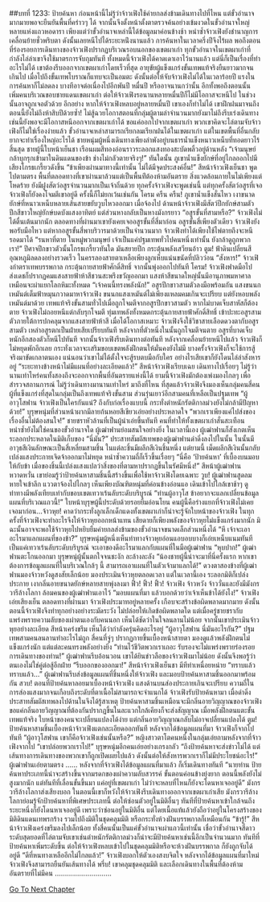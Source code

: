 ##บทที่ 1233: ป้ายค้นหา
ก่อนหน้านี้ไม่รู้ว่าจ้าวเฟิงใช้ค่ายกลส่งข้ามเดินทางไปที่ไหน
แต่ขั้วอำนาจมากมายพอจะยืนยันพื้นที่คร่าวๆ ได้ จากนั้นจึงตั้งหน้าตั้งตาตรวจค้นอย่างเข้มงวดในขั้วอำนาจใหญ่หลายแห่งแถวหอดารา
เพียงแต่ว่าขั้วอำนาจเหล่านี้ได้ข้อมูลมาค่อนข้างช้า หนำซ้ำจ้าวเฟิงยังชำนาญการเคลื่อนย้ายชั่วพริบตา ดังนั้นเลยหนีไปได้ระยะหน่ึงนานแล้ว
การค้นหาในเวลาครึ่งปีจึงไร้ผล
พอถึงตอนที่ร่องรอยการเดินทางของจ้าวเฟิงปรากฏบริเวณรอบนอกของเขตผาเก่า ทุกขั้วอำนาจในเขตผาเก่าที่กำลังไล่ล่าเขาจึงใช้มาตรการจับกุมทันที
ทั้งหมดนี้จ้าวเฟิงได้คาดเดาเอาไว้นานแล้ว แต่นี่ก็เป็นเรื่องที่ทำอะไรไม่ได้ เขาต้องรีบออกจากเขตผาเก่าโดยเร็วที่สุด
อายุขัยผู้แข็งแกร่งขั้นเทพแท้จริงยืนยาวมากจนเกินไป เมื่อไปถึงขั้นเทพโบราณก็แทบจะเป็นอมตะ
ดังนั้นต่อให้จับจ้าวเฟิงไม่ได้ในเวลาร้อยปี แรงในการค้นหาก็ไม่ลดลง บางทีอาจต่อเนื่องไปอีกพันปี หมื่นปี หรืออาจนานกว่านั้น
อีกทั้งพอถึงตอนนั้น เพิ่มคนบริเวณขอบชายแดนเขตผาเก่า ต่อให้จ้าวเฟิงรอนานหลายหมื่นปีก็ไม่มีโอกาสจะหนีไป ในช่วงนั้นอาจถูกเจอตัวด้วย
อีกอย่าง หากให้จ้าวเฟิงหลบอยู่หลายหมื่นปี เขาเองก็ทำไม่ได้ เขาฝึกฝนมาจนถึงตอนนี้ยังไม่ถึงห้าสิบปีด้วยซ้ำ!
ไม่สู้ฉวยโอกาสตอนที่กลุ่มผู้ตามล่าจำนวนมากยังมาไม่ถึงรีบเร่งเดินทาง เช่นนี้ยังพอจะมีโอกาสหนีออกจากเขตผาเก่าได้
ขอแค่ออกไปจากเขตผาเก่า พวกเขาคิดจะไล่ตามจับจ้าวเฟิงก็ไม่ใช่เรื่องง่ายแล้ว
ขั้วอำนาจเหล่าสามารถเรียกลมเรียกฝนได้ในเขตผาเก่า แต่ในเขตพื้นที่อื่นกลับยากจะทำเรื่องใหญ่อะไรได้
ชายหนุ่มผู้หนึ่งเดินทางเพียงลำพังอยู่บนธารน้ำแข็งหนาวเหน็บที่ทอดยาวไร้สิ้นสุด
ชายผู้นี้ใบหน้าเย็นชา เรือนผมสีทองอ่อนราวระลอกแสงทองสะบัดพลิ้วอยู่ด้านหลัง
“เจ้ามนุษย์ กล้าบุกรุกเข้ามาในดินแดนของข้า ช่างไม่กลัวตายจริงๆ!”
ทันใดนั้น ภูเขาน้ำแข็งยักษ์ที่อยู่ไกลออกไปมีเสียงโกรธเกรี้ยวดังขึ้น
“ข้าเพียงผ่านมาทางนี้เท่านั้น ไม่ได้มีจุดประสงค์อื่น!”
สีหน้าจ้าวเฟิงเย็นชา พูดไปตามตรง
พื้นที่ตลอดทางที่เขาผ่านมาล้วนแต่เป็นพื้นท่ีต้องห้ามอันตราย สิ่งแวดล้อมภายในไม่เพียงแต่โหดร้าย ยังมีฝูงสัตว์อสูรจำนวนมากเป็นเจ้าถิ่นด้วย
ทุกครั้งจ้าวเฟิงจะพูดเช่นนี้ แต่ทุกครั้งสัตว์อสูรที่เจอจ้าวเฟิงก็ยังคงโจมตีเขาอยู่ดี
ครั้งนี้ก็ไม่ยกเว้นเช่นกัน
โครม ครืน ครืน!
ภูเขาน้ำแข็งสั่นไหว เงาขนาดยักษ์ที่หนาวเหน็บหลายเส้นสายขยับวูบไหวออกมา
เมื่อจ้องไป ด้านหน้าจ้าวเฟิงมีสัตว์ปีกยักษ์สามตัว ปีกสีขาวใหญ่ยักษ์บดบังแสงอาทิตย์ แต่ส่วนหางกลับเป็นหางมังกรยาว
“อสูรขั้นที่สามหรือ?”
จ้าวเฟิงไม่ได้ตื่นเต้นมากนัก
ตลอดทางที่ผ่านมาเขายังเคยเจออสูรขั้นที่สี่มาก่อน
อสูรขั้นสี่เพียงตัวเดียว จ้าวเฟิงยังพอรับมือไหว แต่หากอสูรขั้นสี่พาบริวารมาด้วยเป็นจำนวนมาก จ้าวเฟิงทำได้เพียงใช้ไพ่ตายถึงจะหนีรอดมาได้
“รนหาที่ตาย ในหมู่พวกมนุษย์ เจ้าเป็นแค่ปฐมเทพทั่วไปคนหนึ่งเท่านั้น ยังกล้าดูถูกพวกเรา!”
ปีศาจปีกขาวตัวนั้นโกรธเกรี้ยวทันใด มันสยายปีก กระตุ้นพลังเสวียนอ้าว
ตูม!
ฟ้าดินเปลี่ยนสี อุณหภูมิลดลงอย่างรวดเร็ว ในครรลองสายตาเหลือเพียงลูกเห็บแน่นขนัดที่ปลิวว่อน
“สังหาร!”
จ้าวเฟิงกำตราเทพบรรพกาล กระตุ้นกายสายฟ้าศักดิ์สิทธิ์ จากนั้นพุ่งออกไปทันที
โครม!
จ้าวเฟิงฟาดมือไปส่งเดชก็ปรากฏคมแสงสายฟ้าห้าสีชวนสะพรึงขวัญออกมา
แสงห้าสีขนาดใหญ่นั้นมีอานุภาพมหาศาล เหมือนจะผ่าแยกโลกหิมะทั้งหมด
“เจ้าคนนี้ทรงพลังนัก!”
อสูรปีกขาวสามตัวลงมือพร้อมกัน แสงขนนกเหมันต์เต็มฟ้าหมุนกวาดมาหาจ้าวเฟิง
ขนนกแสงเหมันต์ไม่เพียงแหลมคมเกินจะเปรียบ แต่ยังหอบพลังเหมันต์มาด้วย เทพแท้จริงขั้นสามทั่วไปเมื่อถูกโจมตีจากอสูรปีกขาวสามตัว หากไม่บาดเจ็บสาหัสก็ต้องตาย
จ้าวเฟิงไม่ถอยหนีแต่กลับรุกโจมตี ทุ่มเทพลังทั้งหมดกระตุ้นกายสายฟ้าศักดิ์สิทธิ์ เข้าปะทะอสูรสามตัวภายใต้การปกคลุมจากแสงสายฟ้าห้าสี
เมื่อได้โอกาสเหมาะ จ้าวเฟิงจึงใช้วิชาสายเลือดดวงตากับอสูรสามตัว
เหล่าอสูรตกเป็นฝ่ายเสียเปรียบทันที หลังจากที่ตัวหนึ่งในนั้นถูกโจมตีจนตาย อสูรที่บาดเจ็บหนักอีกสองตัวก็หนีไปทันที
จากนั้นจ้าวเฟิงรีบเดินทางต่อทันที
หลังจากเคลื่อนย้ายหนีไปแล้ว จ้าวเฟิงก็ไม่หยุดพักอีกเลย กระทั่งเวลาจะเสริมขอบเขตพลังฝึกตนให้มั่นคงยังไม่มี
บางครั้งจ้าวเฟิงก็จะใช้การสู้จริงมาขัดเกลาตนเอง
แน่นอนว่าเขาไม่ได้ตั้งใจจะสู้รบตบมือกับใคร อย่างไรเสียเขาก็ยังโดนไล่ล่าสังหารอยู่
“ระยะทางข้างหน้าไม่มีแผนที่อย่างละเอียดแล้ว!”
สีหน้าจ้าวเฟิงเรียบเฉย
เดินทางไปเรื่อยๆ ไม่รู้ว่านานเท่าไหร่คนทั้งสองถึงจะออกจากพื้นที่อันตรายแห่งนี้ได้
ยามนี้จ้าวเฟิงมักต้องเพ่งมองไกลๆ เพื่อสำรวจสถานการณ์
ไม่รู้ว่าเดินทางมานานเท่าไหร่ มาถึงที่ไหน ที่สุดแล้วจ้าวเฟิงจึงมองเห็นกลุ่มคนสี่คน
ผู้ที่แข็งแกร่งที่สุดในกลุ่มเป็นถึงเทพแท้จริงขั้นสาม ส่วนรุ่นเยาว์อีกสามคนที่เหลือเป็นปฐมเทพ
“ผู้อาวุโสฟาน จ้าวเฟิงเป็นใครกันแน่? ถึงกับก่อเรื่องแบบนี้ กระทั่งตำหนักรัตติกาลม่วงยังไม่กล้ามีปัญหาด้วย!”
บุรุษหนุ่มที่ส่วนหน้าผากมีลายก้นหอยสีเขียวเอ่ยอย่างประหลาดใจ
“พวกเราเพียงแค่ไปส่งของ เรื่องอื่นไม่ต้องสนใจ!”
ชายชราหัวล้านที่เป็นผู้นำเอ่ยขึ้นทันที
คนที่ทำให้ทั้งเขตผาเก่าสั่นสะเทือน หนำซ้ำยังไม่ใช่คนของขั้วอำนาจใด ผู้เฒ่าฟานย่อมสนใจอย่างยิ่ง
ในเวลานี้เอง ผู้เฒ่าฟานก็สังเกตเห็นระลอกประหลาดในมิติเก็บของ
“นี่มัน?”
ประสาทสัมผัสเทพของผู้เฒ่าฟานดำดิ่งลงไปในนั้น
ในนั้นมีอาวุธสีเงินลักษณะเป็นสี่เหลี่ยมสามชิ้น ในแต่ละชิ้นมีผลึกสีเงินชิ้นหนึ่ง
แต่ยามนี้ เม็ดผลึกสีเงินนั้นกลับเปล่งแสงประกายเจิดจ้าออกมาไม่หยุด หนำซ้ำความถี่ก็เร็วขึ้นเรื่อยๆ
“นี่คือ ‘ป้ายค้นหา’ ที่เบื้องบนมอบให้กับข้า เมื่อของชิ้นนี้เปล่งแสงแปลว่าสิ่งของที่ตามหาปรากฏขึ้นในรัศมีหนึ่ง!”
สีหน้าผู้เฒ่าฟานหวาดหวั่น
เขาย่อมรู้ว่าป้ายค้นหาสามชิ้นนี้สร้างขึ้นเพื่อใช้หาจ้าวเฟิงโดยเฉพาะ
วูบ!
ผู้เฒ่าฟานสูดลมหายใจเข้าลึก แววตาจ้องไปไกลๆ
เห็นเพียงบัณฑิตหนุ่มที่ค่อนข้างอ่อนแอ เดินเข้าไปใกล้เขาช้าๆ ดูท่าทางมีพลังเทียบเท่ากับขอบเขตเทวาเร้นลับระดับบริบูรณ์
“ท่านผู้อาวุโส ข้าอยากจะแลกเปลี่ยนข้อมูลแผนที่บริเวณแถวนี้!”
ใบหน้าบุรุษผู้นี้ประดับด้วยรอยยิ้มอ่อนโยน
คนผู้นี้คือร่างแยกที่จ้าวเฟิงไม่เคยเจอมาก่อน...จ้าวหุย!
คาดว่ากระทั่งลูกเล็กเด็กแดงทั้งเขตผาเก่าก็น่าจะรู้จักใบหน้าของจ้าวเฟิง ในทุกครั้งที่จ้าวเฟิงจะทำอะไรจึงให้จ้าวหุยออกหน้าแทน
เสียดายก็เพียงพลังของจ้าวหุยไม่แข็งแกร่งมากนัก มิฉะนั้นอาจจะพอใช้จ้าวหุยไปหยิบยืมค่ายกลส่งข้ามของขั้วอำนาจขนาดเล็กส่วนหนึ่งได้
“หึ เจ้าจะเอาอะไรมาแลกแผนที่ของข้า?”
บุรุษหนุ่มผู้หนึ่งเห็นท่าทางจ้าวหุยอ่อนแอบอบบางก็เอ่ยเหน็บแนมทันที
เป็นแค่เทวาเร้นลับระดับบริบูรณ์ จะเอาของดีอะไรมาแลกกับแผนที่ในมือผู้เฒ่าฟาน
“หุบปาก!”
ผู้เฒ่าฟานตะโกนออกมา บุรุษหนุ่ผู้นั้นตกใจจนชะงัก ละล้างละลัง
“น้องชายผู้นี้น่าจะมาที่นี่ครั้งแรก หากเขาต้องการข้อมูลแผนที่ในบริเวณใกล้ๆ นี้ สามารถเอาแผนที่ในตัวเจ้ามาแลกได้!”
ดวงตาสองข้างที่ผู้เฒ่าฟานมองจ้าวหวังดูสงสัยเล็กน้อย มองประเมินจ้าวหุยตลอดเวลา
แต่ในเวลานี้เอง ระลอกมิติก็เปล่งประกาย เงากลิ่นอายขนาดยักษ์หลายสายพุ่งลงมา
ฟิ้ว! ฟิ้ว! ฟิ้ว!
จ้าวเฟิง จ้าวหวัง จ้าววั่นและยังมีมังกรวารีล้างโลกา ล้อมคนของผู้เฒ่าฟานเอาไว้
“มอบแผนที่มา แล้วบอกด้วยว่าเจ้าเห็นข้าได้ยังไง!”
จ้าวเฟิงเอ่ยเสียงเย็น
ตลอดทางที่ผ่านมา จ้าวเฟิงประมาทอยู่หลายครั้ง เกือบจะสร้างข้อผิดพลาดมากมาย
ดังนั้นตอนนี้จ้าวเฟิงจึงทำทุกอย่างอย่างระมัดระวัง ไม่ปล่อยให้เกิดข้อผิดพลาดใด
แต่เมื่อครู่ชายชรากับแพร่งพรายความลับของเผ่าตนเองกับคนนอก เห็นได้ชัดว่าในใจลนลานไม่น้อย จากนั้นเขาประเมินจ้าวหุยอย่างละเอียด สีหน้าเคร่งขรึม เห็นได้ว่ากำลังครุ่นคิดอะไรอยู่
“ผู้อาวุโสฟาน นี่มันอะไรกัน?”
ปฐมเทพสามคนลนลานทำอะไรไม่ถูก
สี่คนที่จู่ๆ ปรากฏกายขึ้นเบื้องหน้าสายตา มองดูแล้วพลังฝึกตนไม่แข็งแกร่งนัก แต่แต่ละคนทรงพลังอย่างยิ่ง
“ท่านไว้ชีวิตพวกเราเถอะ รับรองจะไม่แพร่งพรายร่องรอยการเดินทางของท่าน!”
ผู้เฒ่าฟานรีบอ้อนวอน
เขาได้ยินข่าวลือของจ้าวเฟิงมาไม่น้อย ดังนั้นจึงพอรู้ว่าตนเองไม่ใช่คู่ต่อสู้อีกฝ่าย
“รีบออกของออกมา!”
สีหน้าจ้าวเฟิงเย็นชา มีทีท่าเหนื่อยหน่าย
“ทราบแล้ว ทราบแล้ว…”
ผู้เฒ่าฟานรีบส่งข้อมูลแผนที่ชิ้นหนึ่งให้จ้าวเฟิง และมอบป้ายค้นหาสามชิ้นออกมาพร้อมกัน
สวบ!
ตอนที่ป้ายค้นหาลอยมาเบื้องหน้าจ้าวเฟิง แสงด้านบนส่องประกายเกินจะเปรียบ ความถี่ในการส่องแสงมากจนเกือบถึงระดับที่ตาเนื้อไม่สามารถจะจำแนกได้
จ้าวเฟิงรับป้ายค้นหามา เมื่อดำดิ่งประสาทสัมผัสเทพลงไปด้านในจึงได้รู้สาเหตุ
ป้ายค้นหาสามชิ้นเหมือนจะมีกลิ่นอายวิญญาณของจ้าวเฟิง ขอแค่กลิ่นอายวิญญาณที่ต้องกันปรากฏขึ้นในละแวกใกล้เคียงก็จะส่งสัญญาณ
เมื่อพลังฝึกตนแตะขั้นเทพแท้จริง ใบหน้าของคนจะเปลี่ยนแปลงได้ง่าย แต่กลิ่นอายวิญญาณกลับไม่อาจเปลี่ยนแปลงได้
ตูม!
ป้ายค้นหาสามชิ้นเบื้องหน้าจ้าวเฟิงแตกละเอียดออกทันที
หลังจากได้ข้อมูลแผนที่มา จ้าวเฟิงก็จากไปทันที
“ผู้อาวุโสฟาน เขาก็คือจ้าวเฟิงเช่นนั้นหรือ?”
หญิงสาวตาโตคนหนึ่งในกลุ่มเอ่ยถามหลังจากที่จ้าวเฟิงจากไป
“เขาปล่อยพวกเราไป!”
บุรุษหนุ่มอีกคนเอ่ยอย่างเกรงกลัว
“ถึงป้ายค้นหาจะส่งข่าวไม่ได้ แต่เส้นทางการเดินทางของพวกเขาก็ถูกเปิดเผยไปแล้ว ดังนั้นต่อให้สังหารพวกเราก็ไม่มีประโยชน์อะไร!”
ผู้เฒ่าฟานเอ่ยตามตรง
……
หลังจากที่จ้าวเฟิงได้ข้อมูลแผนที่มาแล้ว ก็เริ่มเดินทางทันที
“นายท่าน ป้ายค้นหาประเภทนี้น่าจะสร้างขึ้นจากมรดกของเผ่าความลับสวรรค์ ขั้นตอนค่อนข้างยุ่งยาก ตอนนี้พลังยังไม่สูงมากนัก แต่ทันทีที่เลื่อนขั้นขึ้นมา แค่อยู่ที่เขตผาเก่า ไม่ว่าจะหลบที่ไหนก็ยังจะโดนหาเจออยู่ดี”
มังกรวารีล้างโลกาส่งเสียงบอก ในตอนนี้เขาก็หวังให้จ้าวเฟิงรีบเดินทางออกจากเขตผาเก่าเสีย
มังกรวารีล้างโลกาย่อมรู้จักป้ายค้นหาที่พิเศษประเภทนี้
ต่อให้ซ่อนตัวอยู่ในมิติอื่นๆ ทันทีที่ป้ายค้นหาเข้าใกล้จนถึงระยะหนึ่งก็ยังโดนหาเจออยู่ดี
เพราะว่าซ่อนอยู่ในมิติอื่น แต่โดยเนื้อแท้แล้วยังถือว่าอยู่ในโครงสร้างของมิติดินแดนเทพรกร้าง
รวมไปถึงมิติในชุดคลุมมิติ หรือกระทั่งห้วงฝันบรรพกาลก็เหมือนกัน
“ข้ารู้!”
สีหน้าจ้าวเฟิงเคร่งขรึมลงไปเล็กน้อย
ทั้งสี่คนนั้นเป็นแค่ขั้วอำนาจเผ่าแถวนี้เท่านั้น
เชื่อว่าขั้วอำนาจสี่ดาวระดับสุดยอดที่ไล่ตามจับเขาเช่นตำหนักรัตติกาลม่วงก็น่าจะมีป้ายค้นหาเช่นนี้อีกเป็นจำนวนมาก
ทันทีที่ป้ายค้นหาเพิ่มระดับขึ้น ต่อให้จ้าวเฟิงหลบเข้าไปในชุดคลุมมิติหรือจะห้วงฝันบรรพกาล ก็ยังถูกจับได้อยู่ดี
“ดีที่หนทางเหลืออีกไม่ไกลแล้ว!”
จ้าวเฟิงบอกให้ตัวเองสงบจิตใจ
หลังจากได้ข้อมูลแผนที่มาใหม่ จ้าวเฟิงจึงสามารถยืนยันเส้นทางได้
พรึ่บ!
เขาคลุมชุดคลุมมิติ และเลือกเดินทางในพื้นที่ต้องห้ามอันตรายที่ไม่มีคน
……………………….


[Go To Next Chapter]( ./90.md)